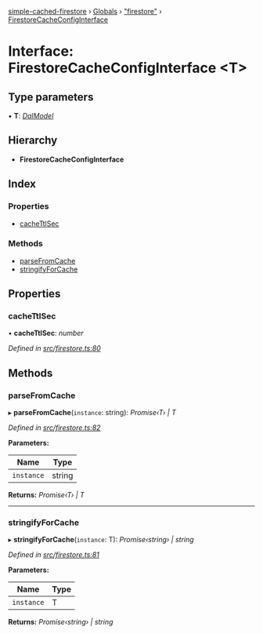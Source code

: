 [simple-cached-firestore](../README.md) › [Globals](../globals.md) › ["firestore"](../modules/_firestore_.md) › [FirestoreCacheConfigInterface](_firestore_.firestorecacheconfiginterface.md)

# Interface: FirestoreCacheConfigInterface <**T**>

## Type parameters

▪ **T**: *[DalModel](_firestore_.dalmodel.md)*

## Hierarchy

* **FirestoreCacheConfigInterface**

## Index

### Properties

* [cacheTtlSec](_firestore_.firestorecacheconfiginterface.md#cachettlsec)

### Methods

* [parseFromCache](_firestore_.firestorecacheconfiginterface.md#parsefromcache)
* [stringifyForCache](_firestore_.firestorecacheconfiginterface.md#stringifyforcache)

## Properties

###  cacheTtlSec

• **cacheTtlSec**: *number*

*Defined in [src/firestore.ts:80](https://github.com/ehacke/simple-cached-firestore/blob/acfd256/src/firestore.ts#L80)*

## Methods

###  parseFromCache

▸ **parseFromCache**(`instance`: string): *Promise‹T› | T*

*Defined in [src/firestore.ts:82](https://github.com/ehacke/simple-cached-firestore/blob/acfd256/src/firestore.ts#L82)*

**Parameters:**

Name | Type |
------ | ------ |
`instance` | string |

**Returns:** *Promise‹T› | T*

___

###  stringifyForCache

▸ **stringifyForCache**(`instance`: T): *Promise‹string› | string*

*Defined in [src/firestore.ts:81](https://github.com/ehacke/simple-cached-firestore/blob/acfd256/src/firestore.ts#L81)*

**Parameters:**

Name | Type |
------ | ------ |
`instance` | T |

**Returns:** *Promise‹string› | string*
